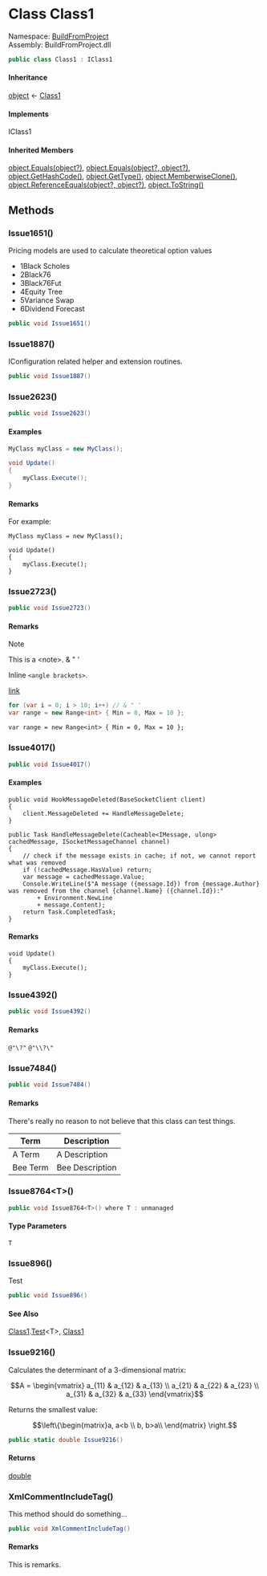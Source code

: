 ﻿# Class Class1

Namespace: [BuildFromProject](BuildFromProject.md)  
Assembly: BuildFromProject.dll  

```csharp
public class Class1 : IClass1
```

#### Inheritance

[object](https://learn.microsoft.com/dotnet/api/system.object) ← 
[Class1](BuildFromProject.Class1.md)

#### Implements

IClass1

#### Inherited Members

[object.Equals\(object?\)](https://learn.microsoft.com/dotnet/api/system.object.equals\#system\-object\-equals\(system\-object\)), 
[object.Equals\(object?, object?\)](https://learn.microsoft.com/dotnet/api/system.object.equals\#system\-object\-equals\(system\-object\-system\-object\)), 
[object.GetHashCode\(\)](https://learn.microsoft.com/dotnet/api/system.object.gethashcode), 
[object.GetType\(\)](https://learn.microsoft.com/dotnet/api/system.object.gettype), 
[object.MemberwiseClone\(\)](https://learn.microsoft.com/dotnet/api/system.object.memberwiseclone), 
[object.ReferenceEquals\(object?, object?\)](https://learn.microsoft.com/dotnet/api/system.object.referenceequals), 
[object.ToString\(\)](https://learn.microsoft.com/dotnet/api/system.object.tostring)

## Methods

### <a id="BuildFromProject_Class1_Issue1651"></a> Issue1651\(\)

Pricing models are used to calculate theoretical option values
<ul><li><span class="term">1</span>Black Scholes</li><li><span class="term">2</span>Black76</li><li><span class="term">3</span>Black76Fut</li><li><span class="term">4</span>Equity Tree</li><li><span class="term">5</span>Variance Swap</li><li><span class="term">6</span>Dividend Forecast</li></ul>

```csharp
public void Issue1651()
```

### <a id="BuildFromProject_Class1_Issue1887"></a> Issue1887\(\)

IConfiguration related helper and extension routines.

```csharp
public void Issue1887()
```

### <a id="BuildFromProject_Class1_Issue2623"></a> Issue2623\(\)

```csharp
public void Issue2623()
```

#### Examples

```csharp
MyClass myClass = new MyClass();

void Update()
{
    myClass.Execute();
}
```

#### Remarks

For example:

    MyClass myClass = new MyClass();

    void Update()
    {
        myClass.Execute();
    }

### <a id="BuildFromProject_Class1_Issue2723"></a> Issue2723\(\)

```csharp
public void Issue2723()
```

#### Remarks

> [!NOTE]
> This is a &lt;note&gt;. &amp; " '

Inline `<angle brackets>`.

[link](https://www.github.com "title")

```csharp
for (var i = 0; i > 10; i++) // & " '
var range = new Range<int> { Min = 0, Max = 10 };
```

<pre><code class="lang-csharp">var range = new Range&lt;int&gt; { Min = 0, Max = 10 };</code></pre>

### <a id="BuildFromProject_Class1_Issue4017"></a> Issue4017\(\)

```csharp
public void Issue4017()
```

#### Examples

<pre><code class="lang-cs">public void HookMessageDeleted(BaseSocketClient client)
{
    client.MessageDeleted += HandleMessageDelete;
}

public Task HandleMessageDelete(Cacheable&lt;IMessage, ulong&gt; cachedMessage, ISocketMessageChannel channel)
{
    // check if the message exists in cache; if not, we cannot report what was removed
    if (!cachedMessage.HasValue) return;
    var message = cachedMessage.Value;
    Console.WriteLine($"A message ({message.Id}) from {message.Author} was removed from the channel {channel.Name} ({channel.Id}):"
        + Environment.NewLine
        + message.Content);
    return Task.CompletedTask;
}</code></pre>

#### Remarks

<pre><code class="lang-csharp">void Update()
{
    myClass.Execute();
}</code></pre>

### <a id="BuildFromProject_Class1_Issue4392"></a> Issue4392\(\)

```csharp
public void Issue4392()
```

#### Remarks

<code>@"\\?\"</code> `@"\\?\"`

### <a id="BuildFromProject_Class1_Issue7484"></a> Issue7484\(\)

```csharp
public void Issue7484()
```

#### Remarks

There's really no reason to not believe that this class can test things.
<table><thead><tr><th class="term">Term</th><th class="description">Description</th></tr></thead><tbody><tr><td class="term">A Term</td><td class="description">A Description</td></tr><tr><td class="term">Bee Term</td><td class="description">Bee Description</td></tr></tbody></table>

### <a id="BuildFromProject_Class1_Issue8764__1"></a> Issue8764<T\>\(\)

```csharp
public void Issue8764<T>() where T : unmanaged
```

#### Type Parameters

`T` 

### <a id="BuildFromProject_Class1_Issue896"></a> Issue896\(\)

Test

```csharp
public void Issue896()
```

#### See Also

[Class1](BuildFromProject.Class1.md).[Test](BuildFromProject.Class1.Test\-1.md)<T\>, 
[Class1](BuildFromProject.Class1.md)

### <a id="BuildFromProject_Class1_Issue9216"></a> Issue9216\(\)

Calculates the determinant of a 3-dimensional matrix:

$$A = \begin{vmatrix} a_{11} & a_{12} & a_{13} \\ a_{21} & a_{22} & a_{23} \\ a_{31} & a_{32} & a_{33} \end{vmatrix}$$

Returns the smallest value:

$$\left\{\begin{matrix}a, a<b \\ b, b>a\\ \end{matrix} \right.$$

```csharp
public static double Issue9216()
```

#### Returns

 [double](https://learn.microsoft.com/dotnet/api/system.double)

### <a id="BuildFromProject_Class1_XmlCommentIncludeTag"></a> XmlCommentIncludeTag\(\)

This method should do something...

```csharp
public void XmlCommentIncludeTag()
```

#### Remarks

This is remarks.

